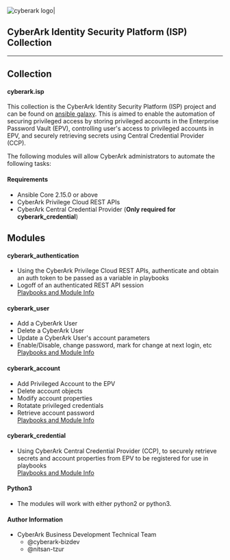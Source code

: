 <!-- please note this has to be a absolute URL since otherwise it will not show up on galaxy.ansible.com -->
![cyberark logo|](https://github.com/cyberark/ansible-isp-collection/blob/master/docs/images/full-cyberark-logo.jpg?raw=true)

## CyberArk Identity Security Platform (ISP) Collection

*************

## Collection

#### cyberark.isp

This collection is the CyberArk Identity Security Platform (ISP) project and can be found on [ansible galaxy](https://galaxy.ansible.com/cyberark/isp). This is aimed to enable the automation of securing privileged access by storing privileged accounts in the Enterprise Password Vault (EPV), controlling user's access to privileged accounts in EPV, and securely retrieving secrets using Central Credential Provider (CCP).


The following modules will allow CyberArk administrators to automate the following tasks:

#### Requirements

- Ansible Core 2.15.0 or above
- CyberArk Privilege Cloud REST APIs
- CyberArk Central Credential Provider (**Only required for cyberark_credential**)

## Modules

#### cyberark_authentication

- Using the CyberArk Privilege Cloud REST APIs, authenticate and obtain an auth token to be passed as a variable in playbooks
- Logoff of an authenticated REST API session<br>
[Playbooks and Module Info](https://github.com/cyberark/ansible-isp-collection/blob/master/docs/cyberark_authentication.md)

#### cyberark_user

- Add a CyberArk User
- Delete a CyberArk User
- Update a CyberArk User's account parameters
- Enable/Disable, change password, mark for change at next login, etc
<br>[Playbooks and Module Info](https://github.com/cyberark/ansible-isp-collection/blob/master/docs/cyberark_user.md)<br/>

#### cyberark_account

- Add Privileged Account to the EPV
- Delete account objects
- Modify account properties
- Rotatate privileged credentials
- Retrieve account password<br>
[Playbooks and Module Info](https://github.com/cyberark/ansible-isp-collection/blob/master/docs/cyberark_account.md)

#### cyberark_credential

- Using CyberArk Central Credential Provider (CCP), to securely retrieve secrets and account properties from EPV to be registered for use in playbooks<br>
[Playbooks and Module Info](https://github.com/cyberark/ansible-isp-collection/blob/master/docs/cyberark_credential.md)


#### Python3

- The modules will work with either python2 or python3.

#### Author Information
- CyberArk Business Development Technical Team 
    - @cyberark-bizdev
    - @nitsan-tzur
